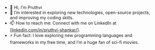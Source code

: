 - 👋 Hi, I’m Pruthvi
- 👀 I’m interested in exploring new technologies, open-source projects, and improving my coding skills.
- 📫 How to reach me: Connect with me on LinkedIn at [[linkedin.com/in/pruthvi-shankar/](https://www.linkedin.com/in/pruthvi-shankar/)].
- ⚡ Fun fact: I love exploring new programming languages and frameworks in my free time, and I’m a huge fan of sci-fi movies.
